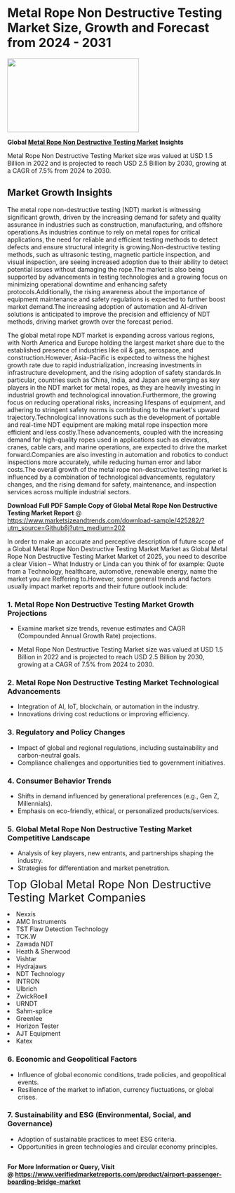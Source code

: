 <H1>Metal Rope Non Destructive Testing Market Size, Growth and Forecast from 2024 - 2031</H1><img class="aligncenter size-medium wp-image-584254" src="https://thirdeyenews.in/wp-content/uploads/2024/09/Global-Market-Research-300x168.jpeg" alt="" width="300" height="168" /><p><strong>Global&nbsp;<a href="https://www.marketsizeandtrends.com/download-sample/425282/?utm_source=Github8j?utm_medium=202">Metal Rope Non Destructive Testing Market</a> Insights</strong></p><p>Metal Rope Non Destructive Testing Market size was valued at USD 1.5 Billion in 2022 and is projected to reach USD 2.5 Billion by 2030, growing at a CAGR of 7.5% from 2024 to 2030.</p><p><h2>Market Growth Insights</h2> <p>The metal rope non-destructive testing (NDT) market is witnessing significant growth, driven by the increasing demand for safety and quality assurance in industries such as construction, manufacturing, and offshore operations.As industries continue to rely on metal ropes for critical applications, the need for reliable and efficient testing methods to detect defects and ensure structural integrity is growing.Non-destructive testing methods, such as ultrasonic testing, magnetic particle inspection, and visual inspection, are seeing increased adoption due to their ability to detect potential issues without damaging the rope.The market is also being supported by advancements in testing technologies and a growing focus on minimizing operational downtime and enhancing safety protocols.Additionally, the rising awareness about the importance of equipment maintenance and safety regulations is expected to further boost market demand.The increasing adoption of automation and AI-driven solutions is anticipated to improve the precision and efficiency of NDT methods, driving market growth over the forecast period.</p> <p>The global metal rope NDT market is expanding across various regions, with North America and Europe holding the largest market share due to the established presence of industries like oil & gas, aerospace, and construction.However, Asia-Pacific is expected to witness the highest growth rate due to rapid industrialization, increasing investments in infrastructure development, and the rising adoption of safety standards.In particular, countries such as China, India, and Japan are emerging as key players in the NDT market for metal ropes, as they are heavily investing in industrial growth and technological innovation.Furthermore, the growing focus on reducing operational risks, increasing lifespans of equipment, and adhering to stringent safety norms is contributing to the market's upward trajectory.Technological innovations such as the development of portable and real-time NDT equipment are making metal rope inspection more efficient and less costly.These advancements, coupled with the increasing demand for high-quality ropes used in applications such as elevators, cranes, cable cars, and marine operations, are expected to drive the market forward.Companies are also investing in automation and robotics to conduct inspections more accurately, while reducing human error and labor costs.The overall growth of the metal rope non-destructive testing market is influenced by a combination of technological advancements, regulatory changes, and the rising demand for safety, maintenance, and inspection services across multiple industrial sectors.<p><span class=""><strong>Download Full PDF Sample Copy of Global Metal Rope Non Destructive Testing Market Report</strong> @ <a href="https://www.marketsizeandtrends.com/download-sample/425282/?utm_source=Github8j?utm_medium=202" target="_blank">https://www.marketsizeandtrends.com/download-sample/425282/?utm_source=Github8j?utm_medium=202</a></span></p><p>In order to make an accurate and perceptive description of future scope of a Global&nbsp;Metal Rope Non Destructive Testing Market Market as Global&nbsp;Metal Rope Non Destructive Testing Market Market of 2025, you need to describe a clear Vision &ndash; What Industry or Linda can you think of for example: Quote from a Technology, healthcare, automotive, renewable energy, name the market you are Reffering to.However, some general trends and factors usually impact market reports and their future outlook include:</p><h3>1.&nbsp;<strong>Metal Rope Non Destructive Testing Market Growth Projections</strong></h3><ul><li>Examine market size trends, revenue estimates and CAGR (Compounded Annual Growth Rate) projections.</li><li><p>Metal Rope Non Destructive Testing Market size was valued at USD 1.5 Billion in 2022 and is projected to reach USD 2.5 Billion by 2030, growing at a CAGR of 7.5% from 2024 to 2030.</p></li></ul><h3>2.&nbsp;<strong>Metal Rope Non Destructive Testing Market Technological Advancements</strong></h3><ul><li>Integration of AI, IoT, blockchain, or automation in the industry.</li><li>Innovations driving cost reductions or improving efficiency.</li></ul><h3>3.&nbsp;<strong>Regulatory and Policy Changes</strong></h3><ul><li>Impact of global and regional regulations, including sustainability and carbon-neutral goals.</li><li>Compliance challenges and opportunities tied to government initiatives.</li></ul><h3>4.&nbsp;<strong>Consumer Behavior Trends</strong></h3><ul><li>Shifts in demand influenced by generational preferences (e.g., Gen Z, Millennials).</li><li>Emphasis on eco-friendly, ethical, or personalized products/services.</li></ul><h3>5.&nbsp;<strong>Global Metal Rope Non Destructive Testing Market Competitive Landscape</strong></h3><ul><li>Analysis of key players, new entrants, and partnerships shaping the industry.</li><li>Strategies for differentiation and market penetration.</li></ul><p data-pm-slice="1 1 []"><span style="color: inherit; font-family: inherit; font-size: 25px;">Top Global Metal Rope Non Destructive Testing Market Companies</span></p><div class="" data-test-id=""><p><li>Nexxis</li><li> AMC Instruments</li><li> TST Flaw Detection Technology</li><li> TCK.W</li><li> Zawada NDT</li><li> Heath & Sherwood</li><li> Vishtar</li><li> Hydrajaws</li><li> NDT Technology</li><li> INTRON</li><li> Ulbrich</li><li> ZwickRoell</li><li> URNDT</li><li> Sahm-splice</li><li> Greenlee</li><li> Horizon Tester</li><li> AJT Equipment</li><li> Katex</li></p></div><h3>6.&nbsp;<strong>Economic and Geopolitical Factors</strong></h3><ul><li>Influence of global economic conditions, trade policies, and geopolitical events.</li><li>Resilience of the market to inflation, currency fluctuations, or global crises.</li></ul><h3>7.&nbsp;<strong>Sustainability and ESG (Environmental, Social, and Governance)</strong></h3><ul><li>Adoption of sustainable practices to meet ESG criteria.</li><li>Opportunities in green technologies and circular economy principles.</li></ul><h2><strong style="font-size: 14px;">For More Information or Query, Visit @&nbsp;</strong><a style="background-color: #ffffff; font-size: 14px;" href="https://www.marketsizeandtrends.com/report/metal-rope-non-destructive-testing-market/" target="_blank">https://www.verifiedmarketreports.com/product/airport-passenger-boarding-bridge-market</a></h2>